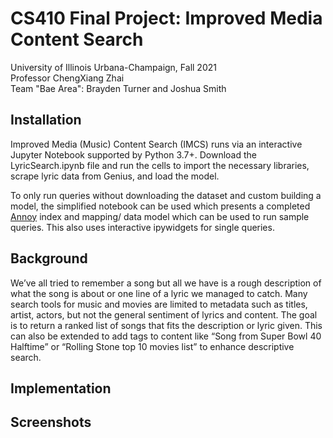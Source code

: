 # CS410 Final Project: Improved Media Content Search
University of Illinois Urbana-Champaign, Fall 2021  
Professor ChengXiang Zhai  
Team "Bae Area": Brayden Turner and Joshua Smith

## Installation
Improved Media (Music) Content Search (IMCS) runs via an interactive Jupyter Notebook supported by Python 3.7+. Download the LyricSearch.ipynb file and run the cells to import the necessary libraries, scrape lyric data from Genius, and load the model.

To only run queries without downloading the dataset and custom building a model, the simplified notebook can be used which presents a completed [Annoy](https://github.com/spotify/annoy) index and mapping/ data model which can be used to run sample queries. This also uses interactive ipywidgets for single queries.

## Background
We’ve all tried to remember a song but all we have is a rough description of what the song is about or one line of a lyric we managed to catch. Many search tools for music and movies are limited to metadata such as titles, artist, actors, but not the general sentiment of lyrics and content. The goal is to return a ranked list of songs that fits the description or lyric given. This can also be extended to add tags to content like “Song from Super Bowl 40 Halftime” or “Rolling Stone top 10 movies list” to enhance descriptive search.

## Implementation

## Screenshots
